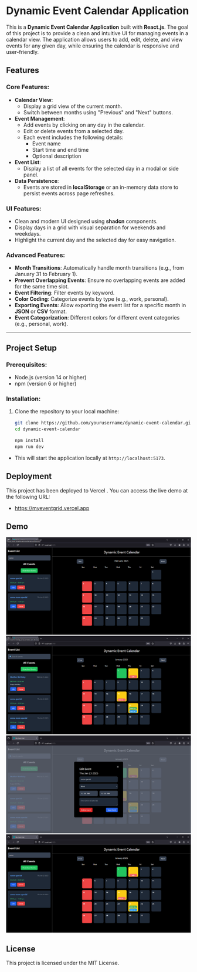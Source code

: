# Dynamic Event Calendar Application

This is a **Dynamic Event Calendar Application** built with **React.js**. The goal of this project is to provide a clean and intuitive UI for managing events in a calendar view. The application allows users to add, edit, delete, and view events for any given day, while ensuring the calendar is responsive and user-friendly.

## Features

### Core Features:
- **Calendar View**: 
  - Display a grid view of the current month.
  - Switch between months using "Previous" and "Next" buttons.
- **Event Management**:
  - Add events by clicking on any day in the calendar.
  - Edit or delete events from a selected day.
  - Each event includes the following details:
    - Event name
    - Start time and end time
    - Optional description
- **Event List**:
  - Display a list of all events for the selected day in a modal or side panel.
- **Data Persistence**:
  - Events are stored in **localStorage** or an in-memory data store to persist events across page refreshes.
  
### UI Features:
- Clean and modern UI designed using **shadcn** components.
- Display days in a grid with visual separation for weekends and weekdays.
- Highlight the current day and the selected day for easy navigation.

### Advanced Features:
- **Month Transitions**: Automatically handle month transitions (e.g., from January 31 to February 1).
- **Prevent Overlapping Events**: Ensure no overlapping events are added for the same time slot.
- **Event Filtering**: Filter events by keyword.
- **Color Coding**: Categorize events by type (e.g., work, personal).
- **Exporting Events**: Allow exporting the event list for a specific month in **JSON** or **CSV** format.
- **Event Categorization**: Different colors for different event categories (e.g., personal, work).
---

## Project Setup

### Prerequisites:
- Node.js (version 14 or higher)
- npm (version 6 or higher)

### Installation:

1. Clone the repository to your local machine:
   ```bash
   git clone https://github.com/yourusername/dynamic-event-calendar.git
   cd dynamic-event-calendar
   ```
   
   ```bash
   npm install
   npm run dev
   ```

- This will start the application locally at `http://localhost:5173`.

## Deployment
This project has been deployed to Vercel . You can access the live demo at the following URL:
- https://myeventgrid.vercel.app


## Demo
  ![demo1](https://raw.githubusercontent.com/SurajSakhare100/Dynamic-Event-Calendar/refs/heads/main/assests/demoImage%20(1).png)
  ![demo2](https://raw.githubusercontent.com/SurajSakhare100/Dynamic-Event-Calendar/refs/heads/main/assests/demoImage%20(2).png)
  ![demo3](https://raw.githubusercontent.com/SurajSakhare100/Dynamic-Event-Calendar/refs/heads/main/assests/demoImage%20(3).png)
  ![demo4](https://raw.githubusercontent.com/SurajSakhare100/Dynamic-Event-Calendar/refs/heads/main/assests/demoImage%20(4).png)

## License
This project is licensed under the MIT License.

